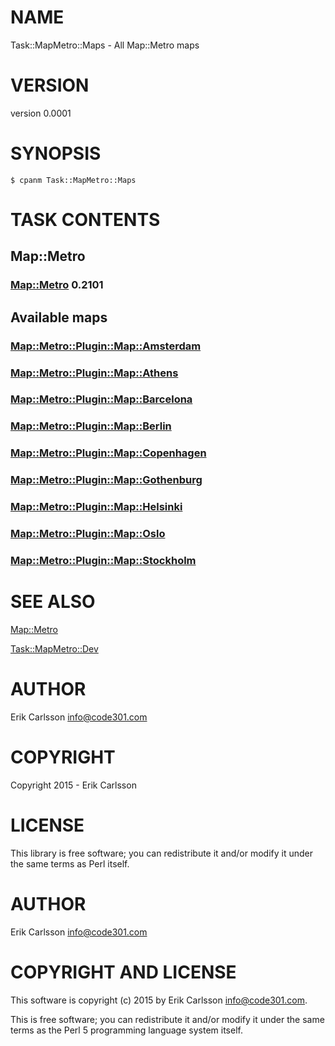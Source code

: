 # NAME

Task::MapMetro::Maps - All Map::Metro maps

# VERSION

version 0.0001

# SYNOPSIS

    $ cpanm Task::MapMetro::Maps

# TASK CONTENTS

## Map::Metro

### [Map::Metro](https://metacpan.org/pod/Map::Metro) 0.2101

## Available maps

### [Map::Metro::Plugin::Map::Amsterdam](https://metacpan.org/pod/Map::Metro::Plugin::Map::Amsterdam)

### [Map::Metro::Plugin::Map::Athens](https://metacpan.org/pod/Map::Metro::Plugin::Map::Athens)

### [Map::Metro::Plugin::Map::Barcelona](https://metacpan.org/pod/Map::Metro::Plugin::Map::Barcelona)

### [Map::Metro::Plugin::Map::Berlin](https://metacpan.org/pod/Map::Metro::Plugin::Map::Berlin)

### [Map::Metro::Plugin::Map::Copenhagen](https://metacpan.org/pod/Map::Metro::Plugin::Map::Copenhagen)

### [Map::Metro::Plugin::Map::Gothenburg](https://metacpan.org/pod/Map::Metro::Plugin::Map::Gothenburg)

### [Map::Metro::Plugin::Map::Helsinki](https://metacpan.org/pod/Map::Metro::Plugin::Map::Helsinki)

### [Map::Metro::Plugin::Map::Oslo](https://metacpan.org/pod/Map::Metro::Plugin::Map::Oslo)

### [Map::Metro::Plugin::Map::Stockholm](https://metacpan.org/pod/Map::Metro::Plugin::Map::Stockholm)

# SEE ALSO

[Map::Metro](https://metacpan.org/pod/Map::Metro)

[Task::MapMetro::Dev](https://metacpan.org/pod/Task::MapMetro::Dev)

# AUTHOR

Erik Carlsson <info@code301.com>

# COPYRIGHT

Copyright 2015 - Erik Carlsson

# LICENSE

This library is free software; you can redistribute it and/or modify
it under the same terms as Perl itself.

# AUTHOR

Erik Carlsson <info@code301.com>

# COPYRIGHT AND LICENSE

This software is copyright (c) 2015 by Erik Carlsson <info@code301.com>.

This is free software; you can redistribute it and/or modify it under
the same terms as the Perl 5 programming language system itself.
